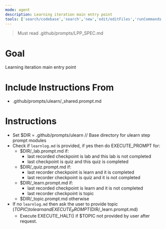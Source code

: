 ```yaml
---
mode: agent
description: Learning iteration main entry point
tools: ['search/codebase','search','new','edit/editFiles','runCommands','runTasks','problems','changes','vscodeAPI','openSimpleBrowser','fetch','githubRepo','extensions']
---
```


> Must read .github/prompts/LPP_SPEC.md

# Goal
Learning iteration main entry point

# Include Instructions From
- .github/prompts/ulearn/_shared.prompt.md

# Instructions
- Set $DIR = .github/prompts/ulearn  // Base directory for ulearn step prompt modules
- Check if `learnlog.md` is provided, if yes then do EXECUTE_PROMPT for:
    - $DIR/_lab.prompt.md if:
        - last recorded checkpoint is lab and this lab is not completed
        - last checkpoint is quiz and this quiz is completed
    - $DIR/_quiz.prompt.md if:
        - last recorder checkpoint is learn and it is completed
        - last recorder checkpoint is quiz and it is not completed
    - $DIR/_learn.prompt.md if:
        - last recorded checkpoint is learn and it is not completed
        - last recorder checkpoint is topic
    - $DIR/_topic.prompt.md otherwise
- If no `learnlog.md` then ask the user to provide topic ($TOPIC) to learn and EXECUTE_PROMPT($DIR/_learn.prompt.md)
    - Execute EXECUTE_HALT() if $TOPIC not provided by user after request.